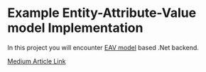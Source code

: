 # Example Entity-Attribute-Value model Implementation

In this project you will encounter [EAV model](https://en.wikipedia.org/wiki/Entity%E2%80%93attribute%E2%80%93value_model) based .Net backend.

[Medium Article Link](https://medium.com/@Emopusta/entity-attribute-value-model-nedir-nas%C4%B1l-uygulanabilir-c6ee9cd6dcc1)
